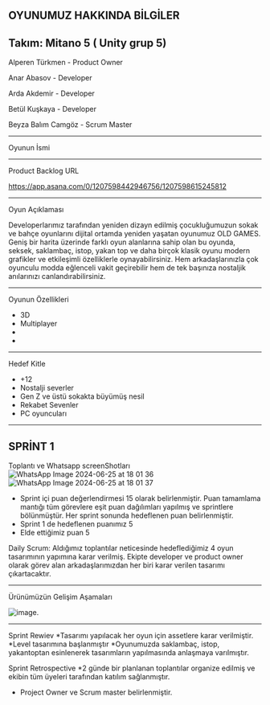 OYUNUMUZ HAKKINDA BİLGİLER
---------------------------------------------------------------------------------------------------------------------------------------------------------------------------------------------------------------
Takım: Mitano 5 ( Unity grup 5)
---------------------------------------------------------------------------------------------------------------------------------------------------------------------------------------------------------------
Alperen Türkmen - Product Owner
                    
Anar Abasov - Developer
                    
Arda Akdemir - Developer
                    
Betül Kuşkaya - Developer
                    
Beyza Balım Camgöz - Scrum Master

---------------------------------------------------------------------------------------------------------------------------------------------------------------------------------------------------------------
Oyunun İsmi 


---------------------------------------------------------------------------------------------------------------------------------------------------------------------------------------------------------------
Product Backlog URL

https://app.asana.com/0/1207598442946756/1207598615245812

---------------------------------------------------------------------------------------------------------------------------------------------------------------------------------------------------------------

Oyun Açıklaması

Developerlarımız tarafından yeniden dizayn edilmiş çocukluğumuzun sokak ve bahçe oyunlarını dijital ortamda yeniden yaşatan oyunumuz OLD GAMES. Geniş bir harita üzerinde farklı oyun alanlarına sahip olan bu oyunda, seksek, saklambaç, istop, yakan top ve daha birçok klasik oyunu modern grafikler ve etkileşimli özelliklerle oynayabilirsiniz. Hem arkadaşlarınızla çok oyunculu modda eğlenceli vakit geçirebilir hem de tek başınıza nostaljik anılarınızı canlandırabilirsiniz.

------------------------------------------------------------------------------------------------------------------------------------------------------------------------------------------------------------

Oyunun Özellikleri

- 3D
- Multiplayer
- 
-

-------------------------------------------------------------------------------------------------------------------------------------------------------------------------------------------------------------
Hedef Kitle

- +12
- Nostalji severler
- Gen Z ve üstü sokakta büyümüş nesil
- Rekabet Sevenler
- PC oyuncuları

  


 -----------------------------------------------------------------------------------------------------------------------------------------------------------------------------------------------------------

 SPRİNT 1
 ------------------------------------------------------------------------------------------------------------------------------------------------------------------------------------------------------------

Toplantı ve Whatsapp screenShotları
![WhatsApp Image 2024-06-25 at 18 01 36](https://github.com/AlperenTurkmen/Mitano5/assets/163754127/9763a3f5-7c76-4fcd-bf94-a813e68fdfe2)   ![WhatsApp Image 2024-06-25 at 18 01 37](https://github.com/AlperenTurkmen/Mitano5/assets/163754127/0d49a877-ccb7-4420-8e2d-151f80b2347a)


- Sprint içi puan değerlendirmesi 15 olarak belirlenmiştir. Puan tamamlama mantığı tüm görevlere eşit puan dağılımları yapılmış ve sprintlere bölünmüştür. Her sprint sonunda hedeflenen puan belirlenmiştir.
- Sprint 1 de hedeflenen puanımız 5
- Elde ettiğimiz puan 5

Daily Scrum: Aldığımız toplantılar neticesinde hedeflediğimiz 4 oyun tasarımının yapımına karar verilmiş. Ekipte developer ve product owner olarak görev alan arkadaşlarımızdan her biri karar verilen tasarımı çıkartacaktır.

------------------------------------------------------------------------------------------------------------------------------------------------------------------------------------------------------------------------------

Ürünümüzün Gelişim Aşamaları

![image](https://github.com/AlperenTurkmen/Mitano5/assets/163754127/6eb8b04d-7083-4398-ac82-c64911602db2).  

------------------------------------------------------------------------------------------------------------------------------------

Sprint Rewiev
*Tasarımı yapılacak her oyun için assetlere karar verilmiştir.
*Level tasarımına başlanmıştır
*Oyunumuzda saklambaç, istop, yakantoptan esinlenerek tasarımların yapılmasında anlaşmaya varılmıştır.

Sprint Retrospective 
*2 günde bir planlanan toplantılar organize edilmiş ve ekibin tüm üyeleri tarafından katılım sağlanmıştır.
* Project Owner ve Scrum master belirlenmiştir.